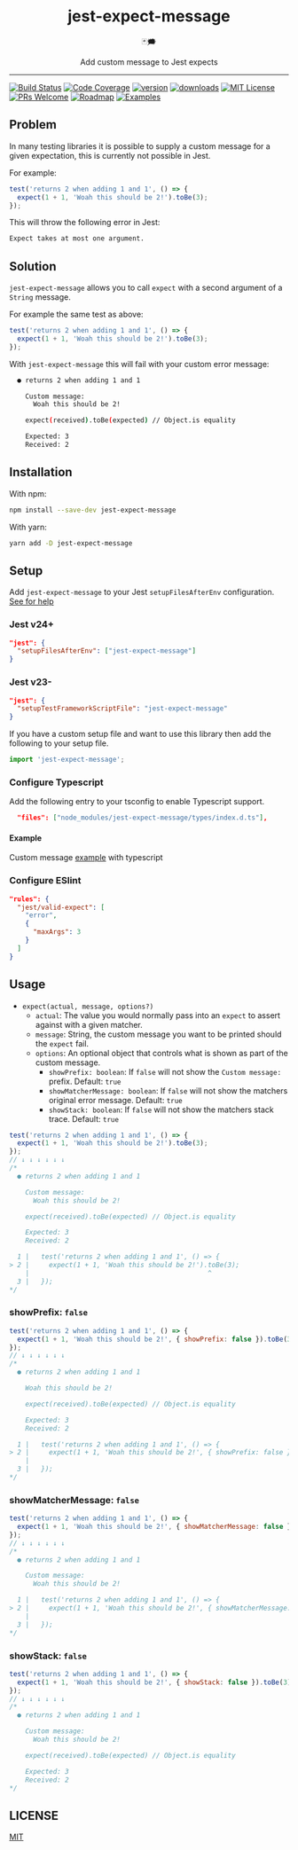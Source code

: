 <div align="center">
<h1>jest-expect-message</h1>

🃏🗯

Add custom message to Jest expects

</div>

<hr />

[![Build Status](https://img.shields.io/github/workflow/status/mattphillips/jest-expect-message/GitHub%20CI/main?style=flat-square)](https://github.com/mattphillips/jest-expect-message/actions/workflows/ci.yaml)
[![Code Coverage](https://img.shields.io/codecov/c/github/mattphillips/jest-expect-message.svg?style=flat-square)](https://codecov.io/github/mattphillips/jest-expect-message)
[![version](https://img.shields.io/npm/v/jest-expect-message.svg?style=flat-square)](https://www.npmjs.com/package/jest-expect-message)
[![downloads](https://img.shields.io/npm/dm/jest-expect-message.svg?style=flat-square)](http://npm-stat.com/charts.html?package=jest-expect-message&from=2017-09-14)
[![MIT License](https://img.shields.io/npm/l/jest-expect-message.svg?style=flat-square)](https://github.com/mattphillips/jest-expect-message/blob/master/LICENSE)
[![PRs Welcome](https://img.shields.io/badge/PRs-welcome-brightgreen.svg?style=flat-square)](http://makeapullrequest.com)
[![Roadmap](https://img.shields.io/badge/%F0%9F%93%94-roadmap-CD9523.svg?style=flat-square)](https://github.com/mattphillips/jest-expect-message/blob/master/docs/ROADMAP.md)
[![Examples](https://img.shields.io/badge/%F0%9F%92%A1-examples-ff615b.svg?style=flat-square)](https://github.com/mattphillips/jest-expect-message/blob/master/docs/EXAMPLES.md)

## Problem

In many testing libraries it is possible to supply a custom message for a given expectation, this is currently not
possible in Jest.

For example:

```js
test('returns 2 when adding 1 and 1', () => {
  expect(1 + 1, 'Woah this should be 2!').toBe(3);
});
```

This will throw the following error in Jest:

```sh
Expect takes at most one argument.
```

## Solution

`jest-expect-message` allows you to call `expect` with a second argument of a `String` message.

For example the same test as above:

```js
test('returns 2 when adding 1 and 1', () => {
  expect(1 + 1, 'Woah this should be 2!').toBe(3);
});
```

With `jest-expect-message` this will fail with your custom error message:

```sh
  ● returns 2 when adding 1 and 1

    Custom message:
      Woah this should be 2!

    expect(received).toBe(expected) // Object.is equality

    Expected: 3
    Received: 2
```

## Installation

With npm:

```sh
npm install --save-dev jest-expect-message
```

With yarn:

```sh
yarn add -D jest-expect-message
```

## Setup

Add `jest-expect-message` to your Jest `setupFilesAfterEnv` configuration.
[See for help](https://jestjs.io/docs/en/next/configuration#setupfilesafterenv-array)

### Jest v24+

```json
"jest": {
  "setupFilesAfterEnv": ["jest-expect-message"]
}
```

### Jest v23-

```json
"jest": {
  "setupTestFrameworkScriptFile": "jest-expect-message"
}
```

If you have a custom setup file and want to use this library then add the following to your setup file.

```js
import 'jest-expect-message';
```

### Configure Typescript

Add the following entry to your tsconfig to enable Typescript support.

```json
  "files": ["node_modules/jest-expect-message/types/index.d.ts"],
```

#### Example

Custom message [example](/example) with typescript

### Configure ESlint

```json
"rules": {
  "jest/valid-expect": [
    "error",
    {
      "maxArgs": 3
    }
  ]
}
```

## Usage

- `expect(actual, message, options?)`
  - `actual`: The value you would normally pass into an `expect` to assert against with a given matcher.
  - `message`: String, the custom message you want to be printed should the `expect` fail.
  - `options`: An optional object that controls what is shown as part of the custom message.
    - `showPrefix: boolean`: If `false` will not show the `Custom message:` prefix. Default: `true`
    - `showMatcherMessage: boolean`: If `false` will not show the matchers original error message. Default: `true`
    - `showStack: boolean`: If `false` will not show the matchers stack trace. Default: `true`

```js
test('returns 2 when adding 1 and 1', () => {
  expect(1 + 1, 'Woah this should be 2!').toBe(3);
});
// ↓ ↓ ↓ ↓ ↓ ↓
/*
  ● returns 2 when adding 1 and 1

    Custom message:
      Woah this should be 2!

    expect(received).toBe(expected) // Object.is equality

    Expected: 3
    Received: 2

  1 |   test('returns 2 when adding 1 and 1', () => {
> 2 |     expect(1 + 1, 'Woah this should be 2!').toBe(3);
    |                                             ^
  3 |   });
*/
```

### showPrefix: `false`

```js
test('returns 2 when adding 1 and 1', () => {
  expect(1 + 1, 'Woah this should be 2!', { showPrefix: false }).toBe(3);
});
// ↓ ↓ ↓ ↓ ↓ ↓
/*
  ● returns 2 when adding 1 and 1

    Woah this should be 2!

    expect(received).toBe(expected) // Object.is equality

    Expected: 3
    Received: 2

  1 |   test('returns 2 when adding 1 and 1', () => {
> 2 |     expect(1 + 1, 'Woah this should be 2!', { showPrefix: false }).toBe(3);
    |                                                                    ^
  3 |   });
*/
```

### showMatcherMessage: `false`

```js
test('returns 2 when adding 1 and 1', () => {
  expect(1 + 1, 'Woah this should be 2!', { showMatcherMessage: false }).toBe(3);
});
// ↓ ↓ ↓ ↓ ↓ ↓
/*
  ● returns 2 when adding 1 and 1

    Custom message:
      Woah this should be 2!

  1 |   test('returns 2 when adding 1 and 1', () => {
> 2 |     expect(1 + 1, 'Woah this should be 2!', { showMatcherMessage: false }).toBe(3);
    |                                                                            ^
  3 |   });
*/
```

### showStack: `false`

```js
test('returns 2 when adding 1 and 1', () => {
  expect(1 + 1, 'Woah this should be 2!', { showStack: false }).toBe(3);
});
// ↓ ↓ ↓ ↓ ↓ ↓
/*
  ● returns 2 when adding 1 and 1

    Custom message:
      Woah this should be 2!

    expect(received).toBe(expected) // Object.is equality

    Expected: 3
    Received: 2
*/
```

## LICENSE

[MIT](/LICENSE)
